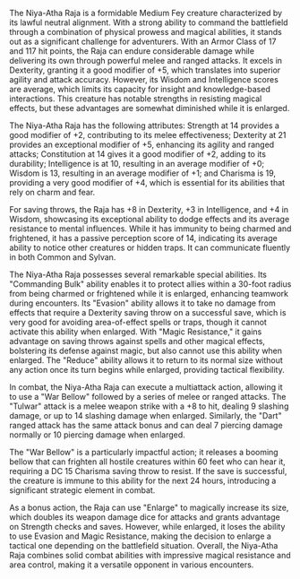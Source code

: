 The Niya-Atha Raja is a formidable Medium Fey creature characterized by its lawful neutral alignment. With a strong ability to command the battlefield through a combination of physical prowess and magical abilities, it stands out as a significant challenge for adventurers. With an Armor Class of 17 and 117 hit points, the Raja can endure considerable damage while delivering its own through powerful melee and ranged attacks. It excels in Dexterity, granting it a good modifier of +5, which translates into superior agility and attack accuracy. However, its Wisdom and Intelligence scores are average, which limits its capacity for insight and knowledge-based interactions. This creature has notable strengths in resisting magical effects, but these advantages are somewhat diminished while it is enlarged.

The Niya-Atha Raja has the following attributes: Strength at 14 provides a good modifier of +2, contributing to its melee effectiveness; Dexterity at 21 provides an exceptional modifier of +5, enhancing its agility and ranged attacks; Constitution at 14 gives it a good modifier of +2, adding to its durability; Intelligence is at 10, resulting in an average modifier of +0; Wisdom is 13, resulting in an average modifier of +1; and Charisma is 19, providing a very good modifier of +4, which is essential for its abilities that rely on charm and fear.

For saving throws, the Raja has +8 in Dexterity, +3 in Intelligence, and +4 in Wisdom, showcasing its exceptional ability to dodge effects and its average resistance to mental influences. While it has immunity to being charmed and frightened, it has a passive perception score of 14, indicating its average ability to notice other creatures or hidden traps. It can communicate fluently in both Common and Sylvan.

The Niya-Atha Raja possesses several remarkable special abilities. Its "Commanding Bulk" ability enables it to protect allies within a 30-foot radius from being charmed or frightened while it is enlarged, enhancing teamwork during encounters. Its "Evasion" ability allows it to take no damage from effects that require a Dexterity saving throw on a successful save, which is very good for avoiding area-of-effect spells or traps, though it cannot activate this ability when enlarged. With "Magic Resistance," it gains advantage on saving throws against spells and other magical effects, bolstering its defense against magic, but also cannot use this ability when enlarged. The "Reduce" ability allows it to return to its normal size without any action once its turn begins while enlarged, providing tactical flexibility.

In combat, the Niya-Atha Raja can execute a multiattack action, allowing it to use a "War Bellow" followed by a series of melee or ranged attacks. The "Tulwar" attack is a melee weapon strike with a +8 to hit, dealing 9 slashing damage, or up to 14 slashing damage when enlarged. Similarly, the "Dart" ranged attack has the same attack bonus and can deal 7 piercing damage normally or 10 piercing damage when enlarged. 

The "War Bellow" is a particularly impactful action; it releases a booming bellow that can frighten all hostile creatures within 60 feet who can hear it, requiring a DC 15 Charisma saving throw to resist. If the save is successful, the creature is immune to this ability for the next 24 hours, introducing a significant strategic element in combat. 

As a bonus action, the Raja can use "Enlarge" to magically increase its size, which doubles its weapon damage dice for attacks and grants advantage on Strength checks and saves. However, while enlarged, it loses the ability to use Evasion and Magic Resistance, making the decision to enlarge a tactical one depending on the battlefield situation. Overall, the Niya-Atha Raja combines solid combat abilities with impressive magical resistance and area control, making it a versatile opponent in various encounters.